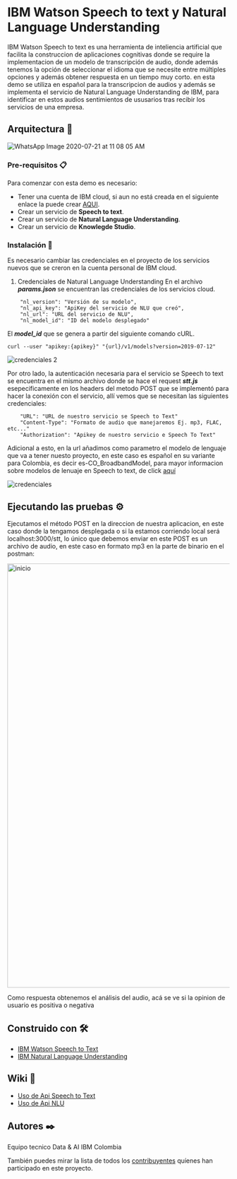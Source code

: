# IBM Watson Speech to text y Natural Language Understanding

IBM Watson Speech to text es una herramienta de inteliencia artificial que facilita la construccion de aplicaciones cognitivas donde se require la implementacion de un modelo de transcripción de audio, donde además tenemos la opción de seleccionar el idioma que se necesite entre múltiples opciones y además obtener respuesta en un tiempo muy corto. en esta demo se utiliza en español para la transcripcion de audios y además se implementa el servicio de Natural Language Understanding de IBM, para identificar en estos audios sentimientos de ususarios tras recibir los servicios de una empresa.


## Arquitectura 🚀
![WhatsApp Image 2020-07-21 at 11 08 05 AM](https://github.com/Felipe1012/speech-to-text-NLU/blob/master/arq-stt.PNG)

### Pre-requisitos 📋

Para comenzar con esta demo es necesario:
- Tener una cuenta de IBM cloud, si aun no está creada en el siguiente enlace la puede crear [AQUI](https://cloud.ibm.com/).
- Crear un servicio de **Speech to text**.
- Crear un servicio de **Natural Language Understanding**.
- Crear un servicio de **Knowlegde Studio**.

### Instalación 🔧

Es necesario cambiar las credenciales en el proyecto de los servicios nuevos que se creron en la cuenta personal de IBM cloud.
1. Credenciales de Natural Language Understanding
En el archivo ***params.json*** se encuentran las credenciales de los servicios cloud.

```   
    "nl_version": "Versión de su modelo",
    "nl_api_key": "ApiKey del servicio de NLU que creó",
    "nl_url": "URL del servicio de NLU",
    "nl_model_id": "ID del modelo desplegado"   
```
El ***model_id*** que se genera a partir del siguiente comando cURL.
```
curl --user "apikey:{apikey}" "{url}/v1/models?version=2019-07-12"
```


![credenciales 2](https://user-images.githubusercontent.com/46906169/88112977-7d7aca00-cb76-11ea-8eb8-8766ba15d04f.png)

Por otro lado, la autenticación necesaria para el servicio se Speech to text se encuentra en el mismo archivo donde se hace el request ***stt.js*** esepecificamente en los headers del metodo POST que se implementó para hacer la conexión con el servicio, allí vemos que se necesitan las siguientes credenciales:

```
    "URL": "URL de nuestro servicio se Speech to Text"
    "Content-Type": "Formato de audio que manejaremos Ej. mp3, FLAC, etc..."
    "Authorization": "Apikey de nuestro servicio e Speech To Text"
```

Adicional a esto, en la url añadimos como parametro el modelo de lenguaje que va a tener nuesto proyecto, en este caso es español en su variante para Colombia, es decir es-CO_BroadbandModel, para mayor informacion sobre modelos de lenuaje en Speech to text, de click [aquí](https://cloud.ibm.com/docs/speech-to-text?topic=speech-to-text-models#models)

![credenciales](https://github.com/Felipe1012/speech-to-text-NLU/blob/master/sttimage.png)



## Ejecutando las pruebas ⚙️
Ejecutamos el método POST en la direccion de nuestra aplicacion, en este caso donde la tengamos desplegada o si la estamos corriendo local será localhost:3000/stt, lo único que debemos enviar en este POST es un archivo de audio, en este caso en formato mp3 en la parte de binario en el postman:

<img width="960" alt="inicio" src="https://github.com/Felipe1012/speech-to-text-NLU/blob/master/postman.PNG">

Como respuesta obtenemos el análisis del audio, acá se ve si la opinion de usuario es positiva o negativa


## Construido con 🛠️

* [IBM Watson Speech to Text](https://cloud.ibm.com/apidocs/speech-to-text) 
* [IBM Natural Language Understanding](https://www.ibm.com/co-es/cloud/watson-natural-language-understanding) 

## Wiki 📖
* [Uso de Api Speech to Text](https://cloud.ibm.com/apidocs/speech-to-text)
* [Uso de Api NLU](https://cloud.ibm.com/apidocs/natural-language-understanding)
## Autores ✒️

Equipo tecnico Data & AI IBM Colombia

También puedes mirar la lista de todos los [contribuyentes](https://github.com/your/project/contributors) quíenes han participado en este proyecto. 

